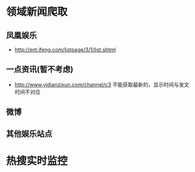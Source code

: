# 领域新闻爬取

## 凤凰娱乐
  * http://ent.ifeng.com/listpage/3/1/list.shtml  

## 一点资讯(暂不考虑)
  * http://www.yidianzixun.com/channel/c3   不能获取最新的，显示时间与发文时间不对应

## 微博


## 其他娱乐站点














# 热搜实时监控